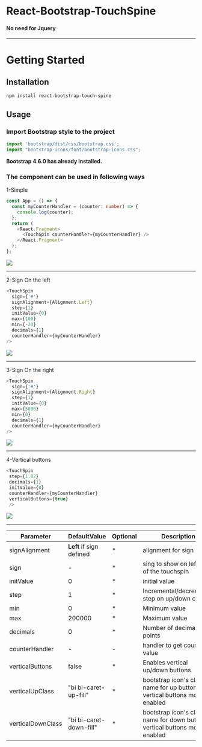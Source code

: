 # React-Bootstrap-TouchSpine
#### No need for Jquery
<HR />

# Getting Started

## Installation

`npm install react-bootstrap-touch-spine`

## Usage

### Import Bootstrap style to the project

```js
import 'bootstrap/dist/css/bootstrap.css';
import "bootstrap-icons/font/bootstrap-icons.css";
```

**Bootstrap 4.6.0 has already installed.**

### The component can be used in following ways
1-Simple
```ts
const App = () => {
  const myCounterHandler = (counter: number) => {
    console.log(counter);
  };
  return (
    <React.Fragment>
      <TouchSpin counterHandler={myCounterHandler} />
    </React.Fragment>
  );
};
```
![](https://i.ibb.co/XyxSGt6/touch-Spine-without-Sign.png)

---
2-Sign On the left
```ts
<TouchSpin
  sign={'#'}
  signAlignment={Alignment.Left}
  step={1}
  initValue={0}
  max={100}
  min={-20}
  decimals={1}
  counterHandler={myCounterHandler}
/>
```
![](https://i.ibb.co/d2Wh6CD/touch-Spine-left-Sign.png)

---
3-Sign On the right
```ts
<TouchSpin
  sign={'#'}
  signAlignment={Alignment.Right}
  step={1}
  initValue={0}
  max={5000}
  min={0}
  decimals={1}
  counterHandler={myCounterHandler}
/>
```
![](https://i.ibb.co/nBFW3yM/touch-Spine-right-Sign.png)

---
4-Vertical buttons

```ts
<TouchSpin
 step={1.02}
 decimals={1}
 initValue={0}
 counterHandler={myCounterHandler}
 verticalButtons={true}
 />
```
 ![](https://i.ibb.co/hDKFSkB/up.jpg)

 ---
| Parameter |DefaultValue   |Optional| Description |
| --- | --- | --- | --- |
| signAlignment|**Left** if sign defined |*|alignment for sign|
| sign|-|*|sing to show on left/right of the touchspin |
| initValue|0|*|initial value|
| step|1|*|Incremental/decremental step on up/down change|
| min|0|*|	Minimum value|
| max|200000|*|Maximum value|
| decimals|0|*|Number of decimal points|
| counterHandler|-|-|handler to get counter value |
| verticalButtons|false|*|Enables vertical up/down buttons|
| verticalUpClass|"bi bi-caret-up-fill"|*|bootstrap icon's class name for up button if vertical buttons mode enabled|
| verticalDownClass|"bi bi-caret-down-fill"|*|bootstrap icon's class name for down button if vertical buttons mode enabled|